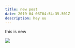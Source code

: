 ```yaml
---
title: new post
date: 2019-04-03T04:54:35.501Z
description: hey uu
---
```

this is new

![](/img/about-shade-grown.jpg)
